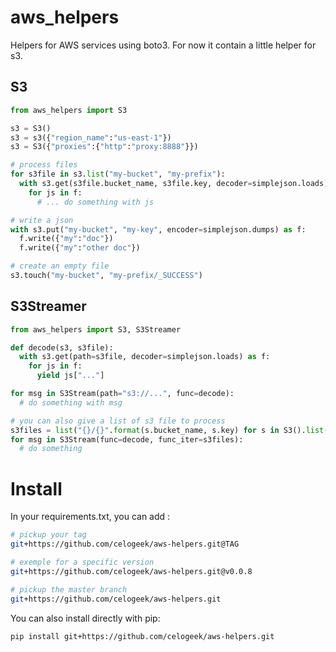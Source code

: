 # aws_helpers

Helpers for AWS services using boto3. For now it contain a little helper for s3.

## S3

```python
from aws_helpers import S3

s3 = S3()
s3 = s3({"region_name":"us-east-1"})
s3 = S3({"proxies":{"http":"proxy:8888"}})

# process files
for s3file in s3.list("my-bucket", "my-prefix"):
  with s3.get(s3file.bucket_name, s3file.key, decoder=simplejson.loads) as f:
    for js in f:
      # ... do something with js

# write a json
with s3.put("my-bucket", "my-key", encoder=simplejson.dumps) as f:
  f.write({"my":"doc"})
  f.write({"my":"other doc"})

# create an empty file
s3.touch("my-bucket", "my-prefix/_SUCCESS")
```

## S3Streamer

```python
from aws_helpers import S3, S3Streamer

def decode(s3, s3file):
  with s3.get(path=s3file, decoder=simplejson.loads) as f:
    for js in f:
      yield js["..."]

for msg in S3Stream(path="s3://...", func=decode):
  # do something with msg

# you can also give a list of s3 file to process
s3files = list("{}/{}".format(s.bucket_name, s.key) for s in S3().list(path="...") is "/k=28/" in s.key)
for msg in S3Stream(func=decode, func_iter=s3files):
  # do something
```

# Install

In your requirements.txt, you can add :

```bash
# pickup your tag
git+https://github.com/celogeek/aws-helpers.git@TAG

# exemple for a specific version
git+https://github.com/celogeek/aws-helpers.git@v0.0.8

# pickup the master branch
git+https://github.com/celogeek/aws-helpers.git
```

You can also install directly with pip:
```bash
pip install git+https://github.com/celogeek/aws-helpers.git
```

